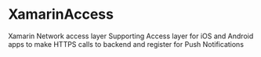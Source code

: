 # XamarinAccess
Xamarin Network access layer
Supporting Access layer for iOS and Android apps to make HTTPS calls to backend and register for Push Notifications  
